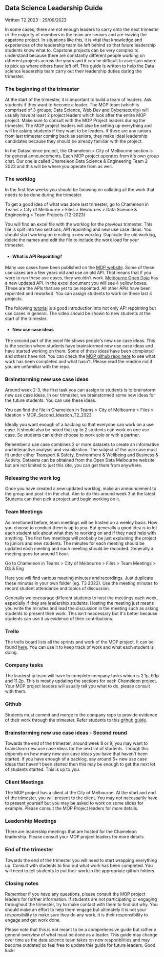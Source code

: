## Data Science Leadership Guide
Written T2 2023 - 29/09/2023

In some cases, there are not enough leaders to carry onto the next trimester or the majority of members in the team are seniors and are leaving the capstone project. 
In situations like this, it is vital that knowledge and experiences of the leadership team be left behind so that future leadership students know what to. Capstone projects can be very complex to understand because there are constantly different
people working on different projects across the years and it can be difficult to ascertain where to pick up where others have left off. This guide is written to help the Data science leadership team carry out their leadership duties during the trimester. 

### The beginning of the trimester
At the start of the trimester, it is important to build a team of leaders. Ask students if they want to become a leader. The MOP team (which is comprised of 3 groups; Data Science, Web Dev and Cybersecurity) will usually have at least 2
project leaders which look after the entire MOP project. Make sure to consult with the MOP Project leaders during the trimester. The MOP project leaders will also be setting up everything and will be asking students if they want to be leaders.
If there are any juniors from last trimester coming back as seniors, they make ideal leadership candidates because they should be already familiar with the project. 

In the Datascience project, the Chameleon > City of Melbourne section is for general announcements. Each MOP project operates from it's own group chat. Our one is called Chameleon Data Science & Engineering Team 2 2023 and this will be where you operate from as well.

### The worklog

In the first few weeks you should be focusing on collating all the work that needs to be done during the trimester. 

To get a good idea of what was done last trimester, go to Chameleon in Teams > City of Melbourne > Files > Resources > Data Science & Engineering > Team Projects (T2-2023) 

You will find an excel file with the worklog for the previous trimester. This file is split into two sections; API repointing and new use case ideas. 
You should start working on creating a new worklog. Duplicate the old worklog, delete the names and edit the file to include the work load for your trimester.

- #### What is API Repointing?
Many use cases have been published on the [MOP website](https://mop-code-webapp-e5xbpzcnea-ts.a.run.app/). Some of these use cases are a few years old and use an old API. That means that if you were to run these use cases, they wouldn't work. 
[Melbourne Open Data](https://data.melbourne.vic.gov.au/explore/?sort=modified) has a new updated API. In the excel document you will see 4 yellow boxes. These are the APIs that are yet to be repointed. All other APIs have been repointed and reworked. 
You can assign students to work on these last 4 projects. 

The following [tutorial](https://deakin365.sharepoint.com/sites/Chameleon2/_layouts/15/stream.aspx?id=%2Fsites%2FChameleon2%2FShared%20Documents%2FCity%20Of%20Melbourne%2FResources%2FTutorial%2FAPIs%20%26%20python%20%28Jupyter%29%2D20230402%5F151201%2DMeeting%20Recording%2Emp4&referrer=Teams%2ETEAMS%2DELECTRON&referrerScenario=p2p%5Fns%2Dbim) 
is a good introduction into not only API repointing but use cases in general. 
The video should be shown to new students at the start of the trimester.

- #### New use case ideas

The second part of the excel file shows people's new use case ideas. This is the section where students have brainstormed new use case ideas and have started working on them. Some of these ideas have been completed and others have not. 
You can check the [MOP github repo here](https://github.com/Chameleon-company/MOP-Code/tree/master/datascience) to see what work has been completed and what hasn't. Please read the readme.md if you are unfamiliar with the repo.

### Brainstorming new use case ideas

Around week 2-3, the first task you can assign to students is to brainstorm new use case ideas. In our trimester, we brainstormed some new ideas for the future students. You can use these ideas. 

You can find the file in Chameleon in Teams > City of Melbourne > Files > Ideation > MOP_Second_Ideation_T2_2023

Ideally you want enough of a backlog so that everyone can work on a use case. It should also be noted that up to 2 students can work on one use case. So students can either choose to work solo or with a partner.

Remember a use case combines 2 or more datasets to create an informative and interactive analysis and visualization. The subject of the use case must fit under either Transport & Safety, Environment & Wellbeing and Business & Activity. 
Datasets can be obtained from the Open Data Melbourne website but are not limited to just this site, you can get them from anywhere.

### Releasing the work log 

Once you have created a new updated worklog, make an announcement to the group and post it in the chat. Aim to do this around week 3 at the latest. Students can then pick a project and begin working on it.

### Team Meetings

As mentioned before, team meetings will be hosted on a weekly basis. How you choose to conduct them is up to you. But generally a good idea is to let each student talk about what they're working on and if they need help with anything. 
The first few meetings will probably be just explaining the project to juniors and new students. The minutes for each meeting should be updated each meeting and each meeting should be recorded. Generally a meeting goes for around 1 hour.

Go to Chameleon in Teams > City of Melbourne > Files > Team Meetings > DS & Eng

Here you will find various meeting minutes and recordings. Just duplicate these minutes in your own folder (eg. T3 2023). Use the meeting minutes to record student attendance and topics of discussion.

Generally we encourage different students to host the meetings each week, especially if they are leadership students. Hosting the meeting just means you write the minutes and lead the discussion in the meeting such as asking students to present their work. 
This isn't neccessary but it's better because students can use it as evidence of their contributions. 

### Trello 

The trello board lists all the sprints and work of the MOP project. It can be found [here](https://trello.com/b/ln6GEN45/melbourne-city). You can use it to keep track of work and what each student is doing.

### Company tasks

The leadership team will have to complete company tasks which is 2.1p, 6.1p and 11.2p. This is mostly updating the sections for each Chameleon project. Your MOP project leaders will usually tell you what to do, please consult with them.

### Github

Students must commit and merge to the company repo to provide evidence of their work through the trimester. Refer students to this [github guide](https://github.com/Chameleon-company/MOP-Code/tree/master/datascience). 

### Brainstorming new use case ideas - Second round

Towards the end of the trimester, around week 8 or 9, you may want to brainstorm new use case ideas for the next lot of students. Though this depends on how many new use case ideas you have that haven't been started. 
If you have enough of a backlog, say around 5+ new use case ideas that haven't been started then this may be enough to get the next lot of students started. This is up to you. 

### Client Meetings

The MOP project has a client at the City of Melbourne. At the start and end of the trimester, you will present to the client. You may not necessarily have to present yourself but you may be asked 
to work on some slides for example. Please consult the MOP Project leaders for more details. 

### Leadership Meetings

There are leadership meetings that are hosted for the Chameleon leadership. Please consult your MOP project leaders for more details. 

### End of the trimester

Towards the end of the trimester you will need to start wrapping everything up. Consult with students to find out what work has been completed. You will need to tell students to put their work in the appropriate github folders. 

### Closing notes
Remember if you have any questions, please consult the MOP project leaders for further information. If students are not participating or engaging throughout the trimester, try to make contact with them to find out why. 
You should make an effort to help them engage but ultimately it is not your responsibility to make sure they do any work, it is their responsibility to engage and get work done.

Please note that this is not meant to be a comprehensive guide but rather a general overview of what must be done as a leader. This guide may change over time as the data science team takes on new responbilities and may become outdated so feel free to update this guide for future leaders. Good luck!










